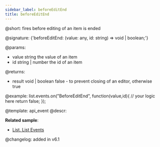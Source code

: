 ```yaml
---
sidebar_label: beforeEditEnd
title: beforeEditEnd
---          
```


@short: fires before editing of an item is ended

@signature: {'beforeEditEnd: (value: any, id: string) => void | boolean;'}
	
@params:
- value		string		the value of an item
- id		string | number		the id of an item

@returns:
- result	void | boolean		false - to prevent closing of an editor, otherwise true

@example:
list.events.on("BeforeEditEnd", function(value,id){
	// your logic here
    return false;
});


@template:	api_event
@descr:


	

**Related sample**:
- [List. List Events](https://snippet.dhtmlx.com/iwt1yd61)

@changelog: added in v6.1

